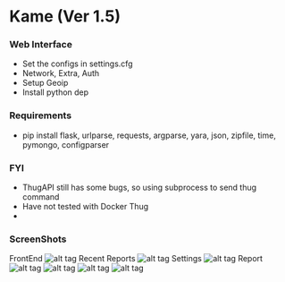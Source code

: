 # Kame (Ver 1.5)

### Web Interface
  - Set the configs in settings.cfg
   - Network, Extra, Auth
  - Setup Geoip
  - Install python dep

### Requirements
  - pip install flask, urlparse, requests, argparse, yara, json, zipfile, time, pymongo, configparser

### FYI
  - ThugAPI still has some bugs, so using subprocess to send thug command
  - Have not tested with Docker Thug
  - 

### ScreenShots
FrontEnd
![alt tag](http://i.imgur.com/5ZgdNfy.jpg)
Recent Reports
![alt tag](http://i.imgur.com/z1JVe8g.jpg)
Settings
![alt tag](http://i.imgur.com/V30fzwk.jpg)
Report
![alt tag](http://i.imgur.com/IndlcXY.jpg)
![alt tag](http://i.imgur.com/QxjN4ci.jpg)
![alt tag](http://i.imgur.com/ARl15vB.jpg)
![alt tag](http://i.imgur.com/EJP2ozN.jpg)
